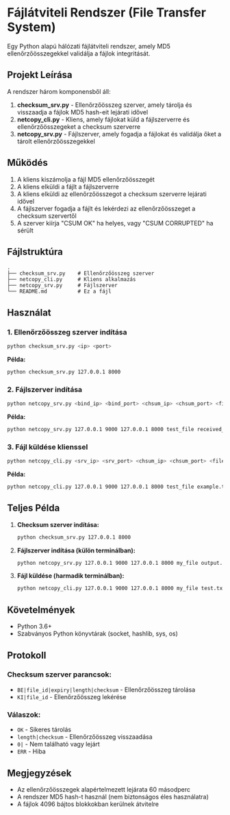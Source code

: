 # Fájlátviteli Rendszer (File Transfer System)

Egy Python alapú hálózati fájlátviteli rendszer, amely MD5 ellenőrzőösszegekkel validálja a fájlok integritását.

## Projekt Leírása

A rendszer három komponensből áll:

1. **checksum_srv.py** - Ellenőrzőösszeg szerver, amely tárolja és visszaadja a fájlok MD5 hash-eit lejárati idővel
2. **netcopy_cli.py** - Kliens, amely fájlokat küld a fájlszerverre és ellenőrzőösszegeket a checksum szerverre
3. **netcopy_srv.py** - Fájlszerver, amely fogadja a fájlokat és validálja őket a tárolt ellenőrzőösszegekkel

## Működés

1. A kliens kiszámolja a fájl MD5 ellenőrzőösszegét
2. A kliens elküldi a fájlt a fájlszerverre
3. A kliens elküldi az ellenőrzőösszegot a checksum szerverre lejárati idővel
4. A fájlszerver fogadja a fájlt és lekérdezi az ellenőrzőösszeget a checksum szervertől
5. A szerver kiírja "CSUM OK" ha helyes, vagy "CSUM CORRUPTED" ha sérült

## Fájlstruktúra

```
.
├── checksum_srv.py    # Ellenőrzőösszeg szerver
├── netcopy_cli.py     # Kliens alkalmazás
├── netcopy_srv.py     # Fájlszerver
└── README.md          # Ez a fájl
```

## Használat

### 1. Ellenőrzőösszeg szerver indítása

```bash
python checksum_srv.py <ip> <port>
```

**Példa:**
```bash
python checksum_srv.py 127.0.0.1 8000
```

### 2. Fájlszerver indítása

```bash
python netcopy_srv.py <bind_ip> <bind_port> <chsum_ip> <chsum_port> <file_id> <output_file>
```

**Példa:**
```bash
python netcopy_srv.py 127.0.0.1 9000 127.0.0.1 8000 test_file received_file.txt
```

### 3. Fájl küldése klienssel

```bash
python netcopy_cli.py <srv_ip> <srv_port> <chsum_ip> <chsum_port> <file_id> <file_path>
```

**Példa:**
```bash
python netcopy_cli.py 127.0.0.1 9000 127.0.0.1 8000 test_file example.txt
```

## Teljes Példa

1. **Checksum szerver indítása:**
   ```bash
   python checksum_srv.py 127.0.0.1 8000
   ```

2. **Fájlszerver indítása (külön terminálban):**
   ```bash
   python netcopy_srv.py 127.0.0.1 9000 127.0.0.1 8000 my_file output.txt
   ```

3. **Fájl küldése (harmadik terminálban):**
   ```bash
   python netcopy_cli.py 127.0.0.1 9000 127.0.0.1 8000 my_file test.txt
   ```

## Követelmények

- Python 3.6+
- Szabványos Python könyvtárak (socket, hashlib, sys, os)

## Protokoll

### Checksum szerver parancsok:
- `BE|file_id|expiry|length|checksum` - Ellenőrzőösszeg tárolása
- `KI|file_id` - Ellenőrzőösszeg lekérése

### Válaszok:
- `OK` - Sikeres tárolás
- `length|checksum` - Ellenőrzőösszeg visszaadása
- `0|` - Nem található vagy lejárt
- `ERR` - Hiba

## Megjegyzések

- Az ellenőrzőösszegek alapértelmezett lejárata 60 másodperc
- A rendszer MD5 hash-t használ (nem biztonságos éles használatra)
- A fájlok 4096 bájtos blokkokban kerülnek átvitelre
